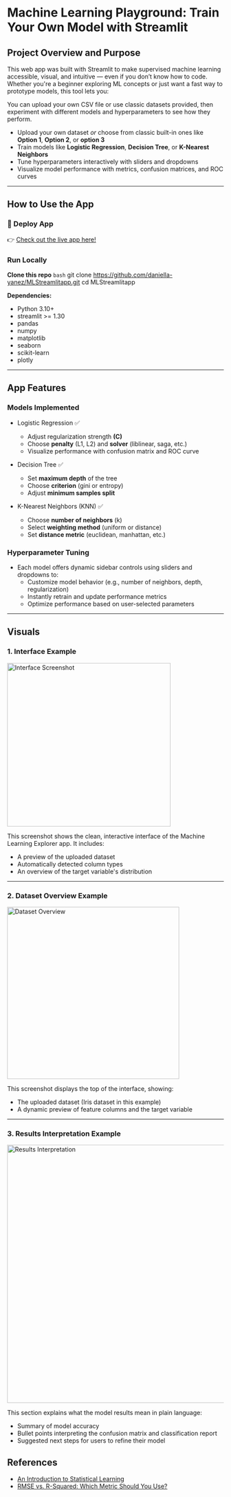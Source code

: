 # Machine Learning Playground: Train Your Own Model with Streamlit

## Project Overview and Purpose
This web app was built with Streamlit to make supervised machine learning accessible, visual, and intuitive — even if you don’t know how to code. Whether you're a beginner exploring ML concepts or just want a fast way to prototype models, this tool lets you:

You can upload your own CSV file or use classic datasets provided, then experiment with different models and hyperparameters to see how they perform.

- Upload your own dataset *or* choose from classic built-in ones like **Option 1**, **Option 2**, or **option 3**
- Train models like **Logistic Regression**, **Decision Tree**, or **K-Nearest Neighbors**
- Tune hyperparameters interactively with sliders and dropdowns
- Visualize model performance with metrics, confusion matrices, and ROC curves

---

## How to Use the App
### 🔗 Deploy App
👉 [Check out the live app here!](https://daniella-yanez-hynqnvufsbjcmb8e9ewipq.streamlit.app/)


### Run Locally
**Clone this repo**
```bash```
git clone https://github.com/daniella-yanez/MLStreamlitapp.git
cd MLStreamlitapp

**Dependencies:**

- Python 3.10+
- streamlit >= 1.30
- pandas
- numpy
- matplotlib
- seaborn
- scikit-learn
- plotly

---

## App Features
### Models Implemented

- Logistic Regression ✅
  - Adjust regularization strength **(C)**
  - Choose **penalty** (L1, L2) and **solver** (liblinear, saga, etc.)
  - Visualize performance with confusion matrix and ROC curve

- Decision Tree ✅
  - Set **maximum depth** of the tree
  - Choose **criterion** (gini or entropy)
  - Adjust **minimum samples split**

- K-Nearest Neighbors (KNN) ✅
  - Choose **number of neighbors** (k)
  - Select **weighting method** (uniform or distance)
  - Set **distance metric** (euclidean, manhattan, etc.)

### Hyperparameter Tuning
- Each model offers dynamic sidebar controls using sliders and dropdowns to:
  - Customize model behavior (e.g., number of neighbors, depth, regularization)
  - Instantly retrain and update performance metrics
  - Optimize performance based on user-selected parameters

---

## Visuals
<h3>1. Interface Example</h3>
<img src="images/ML_Playground_Interface.png" alt="Interface Screenshot" width="380"/>

This screenshot shows the clean, interactive interface of the Machine Learning Explorer app. It includes:
- A preview of the uploaded dataset
- Automatically detected column types
- An overview of the target variable's distribution

**  **

<h3>2. Dataset Overview Example</h3>
<img src="images/Dataset_Overview_Example.png" alt="Dataset Overview" width="400"/>

This screenshot displays the top of the interface, showing:
- The uploaded dataset (Iris dataset in this example)
- A dynamic preview of feature columns and the target variable  

** **

<h3>3. Results Interpretation Example</h3>
<img src="images/Results_Interpretation_Example.png" alt="Results Interpretation" width="600"/>

This section explains what the model results mean in plain language:
- Summary of model accuracy
- Bullet points interpreting the confusion matrix and classification report
- Suggested next steps for users to refine their model  

## References
- [An Introduction to Statistical Learning](https://www.statlearning.com/)
- [RMSE vs. R-Squared: Which Metric Should You Use?](https://www.statology.org/rmse-vs-r-squared/)
